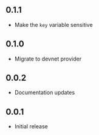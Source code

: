 ## 0.1.1

- Make the `key` variable sensitive

## 0.1.0

- Migrate to devnet provider

## 0.0.2

- Documentation updates

## 0.0.1

- Initial release
